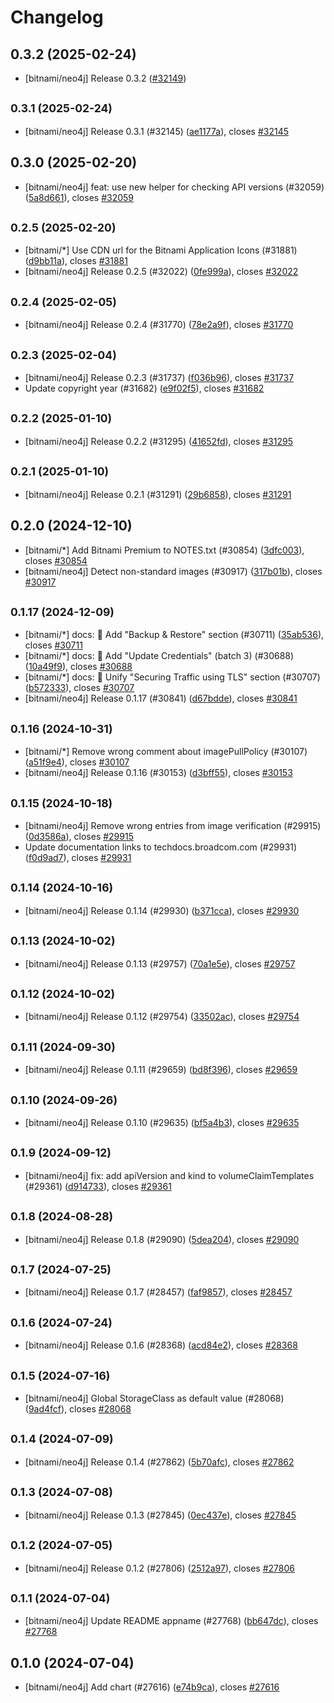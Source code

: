 # Changelog

## 0.3.2 (2025-02-24)

* [bitnami/neo4j] Release 0.3.2 ([#32149](https://github.com/bitnami/charts/pull/32149))

## <small>0.3.1 (2025-02-24)</small>

* [bitnami/neo4j] Release 0.3.1 (#32145) ([ae1177a](https://github.com/bitnami/charts/commit/ae1177a872e2dfefc5c260f662f6c8432e664199)), closes [#32145](https://github.com/bitnami/charts/issues/32145)

## 0.3.0 (2025-02-20)

* [bitnami/neo4j] feat: use new helper for checking API versions (#32059) ([5a8d661](https://github.com/bitnami/charts/commit/5a8d661156facd094be4bd1597ba58cb6d0988e8)), closes [#32059](https://github.com/bitnami/charts/issues/32059)

## <small>0.2.5 (2025-02-20)</small>

* [bitnami/*] Use CDN url for the Bitnami Application Icons (#31881) ([d9bb11a](https://github.com/bitnami/charts/commit/d9bb11a9076b9bfdcc70ea022c25ef50e9713657)), closes [#31881](https://github.com/bitnami/charts/issues/31881)
* [bitnami/neo4j] Release 0.2.5 (#32022) ([0fe999a](https://github.com/bitnami/charts/commit/0fe999af5041f466a4b0913670c16adf766ef693)), closes [#32022](https://github.com/bitnami/charts/issues/32022)

## <small>0.2.4 (2025-02-05)</small>

* [bitnami/neo4j] Release 0.2.4 (#31770) ([78e2a9f](https://github.com/bitnami/charts/commit/78e2a9f8451f8f159f3d1768080205ba784b686b)), closes [#31770](https://github.com/bitnami/charts/issues/31770)

## <small>0.2.3 (2025-02-04)</small>

* [bitnami/neo4j] Release 0.2.3 (#31737) ([f036b96](https://github.com/bitnami/charts/commit/f036b96e358ae1674322806a7f76a54ec57a7595)), closes [#31737](https://github.com/bitnami/charts/issues/31737)
* Update copyright year (#31682) ([e9f02f5](https://github.com/bitnami/charts/commit/e9f02f5007068751f7eb2270fece811e685c99b6)), closes [#31682](https://github.com/bitnami/charts/issues/31682)

## <small>0.2.2 (2025-01-10)</small>

* [bitnami/neo4j] Release 0.2.2 (#31295) ([41652fd](https://github.com/bitnami/charts/commit/41652fdf0e09f2f5ddcc22fd9ddaf61dcc5c2648)), closes [#31295](https://github.com/bitnami/charts/issues/31295)

## <small>0.2.1 (2025-01-10)</small>

* [bitnami/neo4j] Release 0.2.1 (#31291) ([29b6858](https://github.com/bitnami/charts/commit/29b6858ada26369db629e3c0215ab8ebe97411a4)), closes [#31291](https://github.com/bitnami/charts/issues/31291)

## 0.2.0 (2024-12-10)

* [bitnami/*] Add Bitnami Premium to NOTES.txt (#30854) ([3dfc003](https://github.com/bitnami/charts/commit/3dfc00376df6631f0ce54b8d440d477f6caa6186)), closes [#30854](https://github.com/bitnami/charts/issues/30854)
* [bitnami/neo4j] Detect non-standard images (#30917) ([317b01b](https://github.com/bitnami/charts/commit/317b01bed1fcd1c13f77a38295ea19d40cfbd34d)), closes [#30917](https://github.com/bitnami/charts/issues/30917)

## <small>0.1.17 (2024-12-09)</small>

* [bitnami/*] docs: :memo: Add "Backup & Restore" section (#30711) ([35ab536](https://github.com/bitnami/charts/commit/35ab5363741e7548f4076f04da6e62d10153c60c)), closes [#30711](https://github.com/bitnami/charts/issues/30711)
* [bitnami/*] docs: :memo: Add "Update Credentials" (batch 3) (#30688) ([10a49f9](https://github.com/bitnami/charts/commit/10a49f9ff2db1d9d11a6edd1c40a9f61803241bc)), closes [#30688](https://github.com/bitnami/charts/issues/30688)
* [bitnami/*] docs: :memo: Unify "Securing Traffic using TLS" section (#30707) ([b572333](https://github.com/bitnami/charts/commit/b57233336e4fe9af928ecb4f2a5f334011efb1bc)), closes [#30707](https://github.com/bitnami/charts/issues/30707)
* [bitnami/neo4j] Release 0.1.17 (#30841) ([d67bdde](https://github.com/bitnami/charts/commit/d67bdde9423969d62ad7d95771c779b6aeb55989)), closes [#30841](https://github.com/bitnami/charts/issues/30841)

## <small>0.1.16 (2024-10-31)</small>

* [bitnami/*] Remove wrong comment about imagePullPolicy (#30107) ([a51f9e4](https://github.com/bitnami/charts/commit/a51f9e4bb0fbf77199512d35de7ac8abe055d026)), closes [#30107](https://github.com/bitnami/charts/issues/30107)
* [bitnami/neo4j] Release 0.1.16 (#30153) ([d3bff55](https://github.com/bitnami/charts/commit/d3bff55c6eee70c87740fc60e26c3bb798f91e53)), closes [#30153](https://github.com/bitnami/charts/issues/30153)

## <small>0.1.15 (2024-10-18)</small>

* [bitnami/neo4j] Remove wrong entries from image verification (#29915) ([0d3586a](https://github.com/bitnami/charts/commit/0d3586acf10b4ab410e00608c832c59b4f2febc4)), closes [#29915](https://github.com/bitnami/charts/issues/29915)
* Update documentation links to techdocs.broadcom.com (#29931) ([f0d9ad7](https://github.com/bitnami/charts/commit/f0d9ad78f39f633d275fc576d32eae78ded4d0b8)), closes [#29931](https://github.com/bitnami/charts/issues/29931)

## <small>0.1.14 (2024-10-16)</small>

* [bitnami/neo4j] Release 0.1.14 (#29930) ([b371cca](https://github.com/bitnami/charts/commit/b371cca9ab0e0865cff14cf4d9b05745d093576c)), closes [#29930](https://github.com/bitnami/charts/issues/29930)

## <small>0.1.13 (2024-10-02)</small>

* [bitnami/neo4j] Release 0.1.13 (#29757) ([70a1e5e](https://github.com/bitnami/charts/commit/70a1e5e1240b563ec29150ff8db66bd4e6cba22e)), closes [#29757](https://github.com/bitnami/charts/issues/29757)

## <small>0.1.12 (2024-10-02)</small>

* [bitnami/neo4j] Release 0.1.12 (#29754) ([33502ac](https://github.com/bitnami/charts/commit/33502ac29cb4505d4f3f67fe91c06067a4d36873)), closes [#29754](https://github.com/bitnami/charts/issues/29754)

## <small>0.1.11 (2024-09-30)</small>

* [bitnami/neo4j] Release 0.1.11 (#29659) ([bd8f396](https://github.com/bitnami/charts/commit/bd8f396328ac5b066d30cc4e987ee1a2c75468bb)), closes [#29659](https://github.com/bitnami/charts/issues/29659)

## <small>0.1.10 (2024-09-26)</small>

* [bitnami/neo4j] Release 0.1.10 (#29635) ([bf5a4b3](https://github.com/bitnami/charts/commit/bf5a4b3d9abc819ab50dfc5ed23a15f6026adf93)), closes [#29635](https://github.com/bitnami/charts/issues/29635)

## <small>0.1.9 (2024-09-12)</small>

* [bitnami/neo4j] fix: add apiVersion and kind to volumeClaimTemplates (#29361) ([d914733](https://github.com/bitnami/charts/commit/d9147330c652f867a430ac8e6751e31cc5f606b0)), closes [#29361](https://github.com/bitnami/charts/issues/29361)

## <small>0.1.8 (2024-08-28)</small>

* [bitnami/neo4j] Release 0.1.8 (#29090) ([5dea204](https://github.com/bitnami/charts/commit/5dea2043afc0d635f9d13540b8a28831b1fa72ad)), closes [#29090](https://github.com/bitnami/charts/issues/29090)

## <small>0.1.7 (2024-07-25)</small>

* [bitnami/neo4j] Release 0.1.7 (#28457) ([faf9857](https://github.com/bitnami/charts/commit/faf98576a58b48ac3b3dcb514d01af518c1602c9)), closes [#28457](https://github.com/bitnami/charts/issues/28457)

## <small>0.1.6 (2024-07-24)</small>

* [bitnami/neo4j] Release 0.1.6 (#28368) ([acd84e2](https://github.com/bitnami/charts/commit/acd84e25a4954ba19eae6fe52662656bfa92745d)), closes [#28368](https://github.com/bitnami/charts/issues/28368)

## <small>0.1.5 (2024-07-16)</small>

* [bitnami/neo4j] Global StorageClass as default value (#28068) ([9ad4fcf](https://github.com/bitnami/charts/commit/9ad4fcfe96d37943e9f886723a217de6bd0c67f2)), closes [#28068](https://github.com/bitnami/charts/issues/28068)

## <small>0.1.4 (2024-07-09)</small>

* [bitnami/neo4j] Release 0.1.4 (#27862) ([5b70afc](https://github.com/bitnami/charts/commit/5b70afc341b67b30a8fff8e693ef4cea29217a28)), closes [#27862](https://github.com/bitnami/charts/issues/27862)

## <small>0.1.3 (2024-07-08)</small>

* [bitnami/neo4j] Release 0.1.3 (#27845) ([0ec437e](https://github.com/bitnami/charts/commit/0ec437e34f521df34fb2d61a7e83e6c8a11acd48)), closes [#27845](https://github.com/bitnami/charts/issues/27845)

## <small>0.1.2 (2024-07-05)</small>

* [bitnami/neo4j] Release 0.1.2 (#27806) ([2512a97](https://github.com/bitnami/charts/commit/2512a9733bcfbe3e517dab1c057e66a8755525ca)), closes [#27806](https://github.com/bitnami/charts/issues/27806)

## <small>0.1.1 (2024-07-04)</small>

* [bitnami/neo4j] Update README appname (#27768) ([bb647dc](https://github.com/bitnami/charts/commit/bb647dc15589ec4ddd3714348812d90c85b87587)), closes [#27768](https://github.com/bitnami/charts/issues/27768)

## 0.1.0 (2024-07-04)

* [bitnami/neo4j] Add chart (#27616) ([e74b9ca](https://github.com/bitnami/charts/commit/e74b9ca8c835de26038be0f976233222958fd211)), closes [#27616](https://github.com/bitnami/charts/issues/27616)
